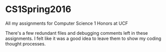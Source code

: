 # CS1Spring2016
All my assignments for Computer Science 1 Honors at UCF

There's a few redundant files and debugging comments left in these assignments. I felt like it was a good idea to leave them to show my coding thought processes.
